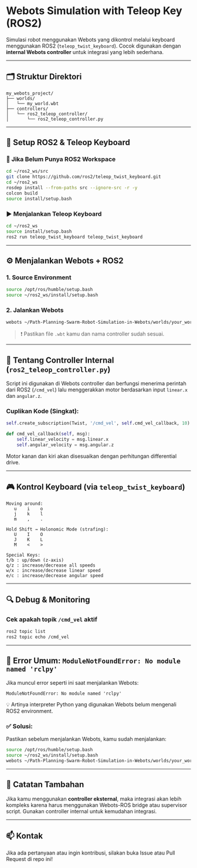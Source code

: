 # Webots Simulation with Teleop Key (ROS2)

Simulasi robot menggunakan Webots yang dikontrol melalui keyboard menggunakan ROS2 (`teleop_twist_keyboard`). Cocok digunakan dengan **internal Webots controller** untuk integrasi yang lebih sederhana.

---

## 🗂️ Struktur Direktori

```
my_webots_project/
├── worlds/
│   └── my_world.wbt
├── controllers/
│   └── ros2_teleop_controller/
│       └── ros2_teleop_controller.py
```

---

## 🚀 Setup ROS2 & Teleop Keyboard

### 📌 Jika Belum Punya ROS2 Workspace

```bash
cd ~/ros2_ws/src
git clone https://github.com/ros2/teleop_twist_keyboard.git
cd ~/ros2_ws
rosdep install --from-paths src --ignore-src -r -y
colcon build
source install/setup.bash
```

### ▶️ Menjalankan Teleop Keyboard

```bash
cd ~/ros2_ws
source install/setup.bash
ros2 run teleop_twist_keyboard teleop_twist_keyboard
```

---

## ⚙️ Menjalankan Webots + ROS2

### 1. Source Environment
```bash
source /opt/ros/humble/setup.bash
source ~/ros2_ws/install/setup.bash
```

### 2. Jalankan Webots
```bash
webots ~/Path-Planning-Swarm-Robot-Simulation-in-Webots/worlds/your_world.wbt
```

> ❗ Pastikan file `.wbt` kamu dan nama controller sudah sesuai.

---

## 🧠 Tentang Controller Internal (`ros2_teleop_controller.py`)

Script ini digunakan di Webots controller dan berfungsi menerima perintah dari ROS2 (`/cmd_vel`) lalu menggerakkan motor berdasarkan input `linear.x` dan `angular.z`.

### Cuplikan Kode (Singkat):

```python
self.create_subscription(Twist, '/cmd_vel', self.cmd_vel_callback, 10)

def cmd_vel_callback(self, msg):
    self.linear_velocity = msg.linear.x
    self.angular_velocity = msg.angular.z
```

Motor kanan dan kiri akan disesuaikan dengan perhitungan differential drive.

---

## 🎮 Kontrol Keyboard (via `teleop_twist_keyboard`)

```
Moving around:
   u    i    o
   j    k    l
   m    ,    .

Hold Shift → Holonomic Mode (strafing):
   U    I    O
   J    K    L
   M    <    >

Special Keys:
t/b : up/down (z-axis)
q/z : increase/decrease all speeds
w/x : increase/decrease linear speed
e/c : increase/decrease angular speed
```

---

## 🔍 Debug & Monitoring

### Cek apakah topik `/cmd_vel` aktif
```bash
ros2 topic list
ros2 topic echo /cmd_vel
```

---

## 🐍 Error Umum: `ModuleNotFoundError: No module named 'rclpy'`

Jika muncul error seperti ini saat menjalankan Webots:

```
ModuleNotFoundError: No module named 'rclpy'
```

💡 Artinya interpreter Python yang digunakan Webots belum mengenali ROS2 environment.

### ✅ Solusi:

Pastikan sebelum menjalankan Webots, kamu sudah menjalankan:

```bash
source /opt/ros/humble/setup.bash
source ~/ros2_ws/install/setup.bash
webots ~/Path-Planning-Swarm-Robot-Simulation-in-Webots/worlds/your_world.wbt
```

---

## 📌 Catatan Tambahan

Jika kamu menggunakan **controller eksternal**, maka integrasi akan lebih kompleks karena harus menggunakan Webots-ROS bridge atau supervisor script. Gunakan controller internal untuk kemudahan integrasi.

---

## 📫 Kontak

Jika ada pertanyaan atau ingin kontribusi, silakan buka Issue atau Pull Request di repo ini!
